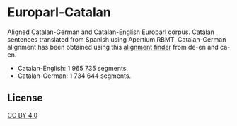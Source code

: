 # Europarl-Catalan
Aligned Catalan-German and Catalan-English Europarl corpus. Catalan sentences translated from Spanish using Apertium RBMT.
Catalan-German alignment has been obtained using this [alignment finder](https://github.com/davidcanovas/alignment-finder-with-pivot-language) from de-en and ca-en.

- Catalan-English: 1 965 735 segments.
- Catalan-German: 1 734 644 segments.

## License
[CC BY 4.0](https://creativecommons.org/licenses/by/4.0/)
